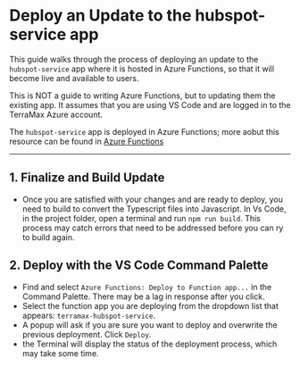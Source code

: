 # Deploy an Update to the hubspot-service app


<!-- To regenerate the Markdown version of this file, enter in the terminal:
    quarto render docs/how-to/deploy-hubspot-service-update.qmd 
-->

This guide walks through the process of deploying an update to the
`hubspot-service` app where it is hosted in Azure Functions, so that it
will become live and available to users.

This is NOT a guide to writing Azure Functions, but to updating them the
existing app. It assumes that you are using VS Code and are logged in to
the TerraMax Azure account.

The `hubspot-service` app is deployed in Azure Functions; more aobut
this resource can be found in [Azure
Functions](../azure/azure-functions.qmd)

------------------------------------------------------------------------

## 1. Finalize and Build Update

- Once you are satisfied with your changes and are ready to deploy, you
  need to build to convert the Typescript files into Javascript. In Vs
  Code, in the project folder, open a terminal and run `npm run build`.
  This process may catch errors that need to be addressed before you can
  ry to build again.

## 2. Deploy with the VS Code Command Palette

- Find and select `Azure Functions: Deploy to Function app...` in the
  Command Palette. There may be a lag in response after you click.
- Select the function app you are deploying from the dropdown list that
  appears: `terramax-hubspot-service`.
- A popup will ask if you are sure you want to deploy and overwrite the
  previous deployment. Click `Deploy`.
- the Terminal will display the status of the deployment process, which
  may take some time.
